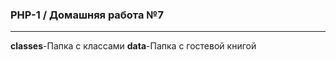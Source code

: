 <h3>PHP-1 / Домашняя работа №7</h3>
<hr>
<strong>classes</strong>-Папка с классами
<strong>data</strong>-Папка с гостевой книгой

